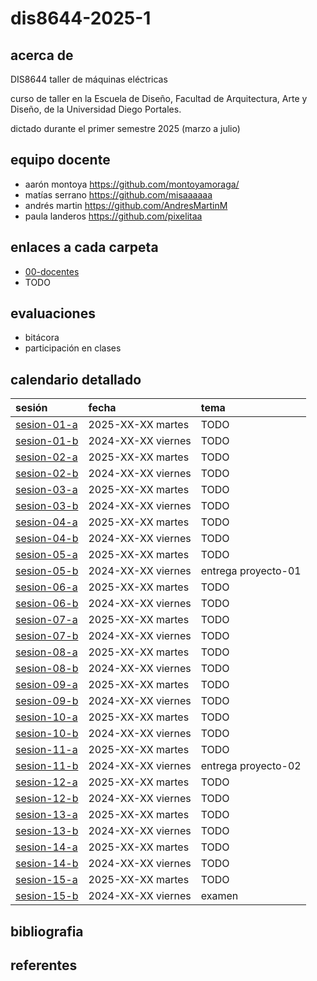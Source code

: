 # dis8644-2025-1

## acerca de

DIS8644 taller de máquinas eléctricas

curso de taller en la Escuela de Diseño, Facultad de Arquitectura, Arte y Diseño, de la Universidad Diego Portales.

dictado durante el primer semestre 2025 (marzo a julio)

## equipo docente

- aarón montoya <https://github.com/montoyamoraga/>
- matías serrano <https://github.com/misaaaaaa>
- andrés martin <https://github.com/AndresMartinM>
- paula landeros <https://github.com/pixelitaa>

## enlaces a cada carpeta

- [00-docentes](./00-docentes/)
- TODO

## evaluaciones

- bitácora
- participación en clases

## calendario detallado

| sesión                                  | fecha             | tema                                                |
| :-------------------------------------- | :---------------- | :-------------------------------------------------- |
| [sesion-01-a](00-docentes/sesion-01-a/) | 2025-XX-XX martes | TODO                                                |
| [sesion-01-b](00-docentes/semana-01/-a) | 2024-XX-XX viernes| TODO                                                |
| [sesion-02-a](00-docentes/sesion-01-a/) | 2025-XX-XX martes | TODO                                                |
| [sesion-02-b](00-docentes/semana-01/-a) | 2024-XX-XX viernes| TODO                                                |
| [sesion-03-a](00-docentes/sesion-01-a/) | 2025-XX-XX martes | TODO                                                |
| [sesion-03-b](00-docentes/semana-01/-a) | 2024-XX-XX viernes| TODO                                                |
| [sesion-04-a](00-docentes/sesion-01-a/) | 2025-XX-XX martes | TODO                                                |
| [sesion-04-b](00-docentes/semana-01/-a) | 2024-XX-XX viernes| TODO                                                |
| [sesion-05-a](00-docentes/sesion-01-a/) | 2025-XX-XX martes | TODO                                                |
| [sesion-05-b](00-docentes/semana-01/-a) | 2024-XX-XX viernes| entrega proyecto-01                                 |
| [sesion-06-a](00-docentes/sesion-01-a/) | 2025-XX-XX martes | TODO                                                |
| [sesion-06-b](00-docentes/semana-01/-a) | 2024-XX-XX viernes| TODO                                                |
| [sesion-07-a](00-docentes/sesion-01-a/) | 2025-XX-XX martes | TODO                                                |
| [sesion-07-b](00-docentes/semana-01/-a) | 2024-XX-XX viernes| TODO                                                |
| [sesion-08-a](00-docentes/sesion-01-a/) | 2025-XX-XX martes | TODO                                                |
| [sesion-08-b](00-docentes/semana-01/-a) | 2024-XX-XX viernes| TODO                                                |
| [sesion-09-a](00-docentes/sesion-01-a/) | 2025-XX-XX martes | TODO                                                |
| [sesion-09-b](00-docentes/semana-01/-a) | 2024-XX-XX viernes| TODO                                                |
| [sesion-10-a](00-docentes/sesion-01-a/) | 2025-XX-XX martes | TODO                                                |
| [sesion-10-b](00-docentes/semana-01/-a) | 2024-XX-XX viernes| TODO                                                |
| [sesion-11-a](00-docentes/sesion-01-a/) | 2025-XX-XX martes | TODO                                                |
| [sesion-11-b](00-docentes/semana-01/-a) | 2024-XX-XX viernes| entrega proyecto-02                                 |
| [sesion-12-a](00-docentes/sesion-01-a/) | 2025-XX-XX martes | TODO                                                |
| [sesion-12-b](00-docentes/semana-01/-a) | 2024-XX-XX viernes| TODO                                                |
| [sesion-13-a](00-docentes/sesion-01-a/) | 2025-XX-XX martes | TODO                                                |
| [sesion-13-b](00-docentes/semana-01/-a) | 2024-XX-XX viernes| TODO                                                |
| [sesion-14-a](00-docentes/sesion-01-a/) | 2025-XX-XX martes | TODO                                                |
| [sesion-14-b](00-docentes/semana-01/-a) | 2024-XX-XX viernes| TODO                                                |
| [sesion-15-a](00-docentes/sesion-01-a/) | 2025-XX-XX martes | TODO                                                |
| [sesion-15-b](00-docentes/semana-01/-a) | 2024-XX-XX viernes| examen                                              |

## bibliografia

## referentes
